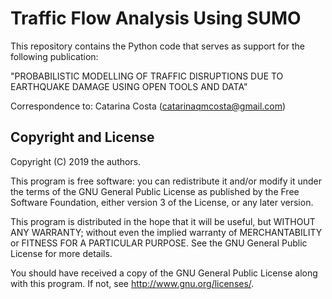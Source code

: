 # Traffic Flow Analysis Using SUMO

This repository contains the Python code that serves as support for the following publication:

"PROBABILISTIC MODELLING OF TRAFFIC DISRUPTIONS DUE TO EARTHQUAKE DAMAGE USING OPEN TOOLS AND DATA"

Correspondence to: Catarina Costa (catarinaqmcosta@gmail.com)



## Copyright and License

Copyright (C) 2019 the authors.

This program is free software: you can redistribute it and/or modify it under the terms of the GNU General Public License as published by the Free Software Foundation, either version 3 of the License, or any later version.

This program is distributed in the hope that it will be useful, but WITHOUT ANY WARRANTY; without even the implied warranty of MERCHANTABILITY or FITNESS FOR A PARTICULAR PURPOSE. See the GNU General Public License for more details.

You should have received a copy of the GNU General Public License along with this program. If not, see http://www.gnu.org/licenses/.
